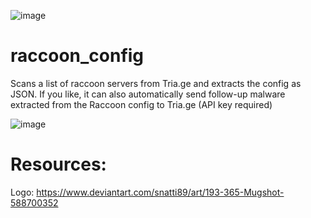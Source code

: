 ![image](https://user-images.githubusercontent.com/9799160/223088896-3a2f3148-b731-4229-8f0c-1ea0543a5e2e.png)


# raccoon_config
Scans a list of raccoon servers from Tria.ge and extracts the config as JSON. If you like, it can also automatically send follow-up malware extracted from the Raccoon config to Tria.ge
(API key required)

![image](https://user-images.githubusercontent.com/9799160/223089608-22445e80-1524-490c-be19-a741c580cb16.png)


# Resources:
Logo: https://www.deviantart.com/snatti89/art/193-365-Mugshot-588700352
